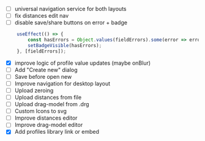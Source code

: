 - [ ] universal navigation service for both layouts
- [ ] fix distances edit nav
- [ ] disable save/share buttons on error + badge
```js
    useEffect(() => {
        const hasErrors = Object.values(fieldErrors).some(error => error !== null);
        setBadgeVisible(hasErrors);
    }, [fieldErrors]);
```
- [x] improve logic of profile value updates (maybe onBlur)
- [ ] Add "Create new" dialog
- [ ] Save before open new
- [ ] Improve navigation for desktop layout
- [ ] Upload zeroing
- [ ] Upload distances from file
- [ ] Upload drag-model from .drg
- [ ] Custom Icons to svg
- [ ] Improve distances editor
- [ ] Improve drag-model editor
- [x] Add profiles library link or embed